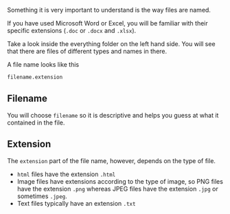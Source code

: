 Something it is very important to understand is the way files are named.

If you have used Microsoft Word or Excel, you will be familiar with their specific extensions (`.doc` or `.docx` and `.xlsx`).

Take a look inside the everything folder on the left hand side. You will see that there are files of different types and names in there.

A file name looks like this

```bash
filename.extension
```

## Filename
You will choose `filename` so it is descriptive and helps you guess at what it contained in the file. 

## Extension
The `extension` part of the file name, however, depends on the type of file.

- `html` files have the extension `.html`
- Image files have extensions according to the type of image, so PNG files have the extension `.png` whereas JPEG files have the extension `.jpg` or sometimes `.jpeg`.
- Text files typically have an extension `.txt`


